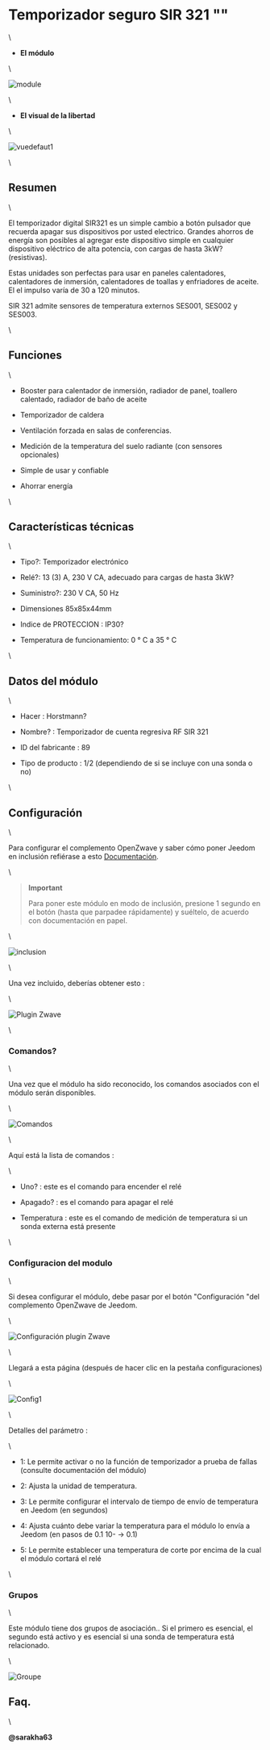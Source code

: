 Temporizador seguro SIR 321 "" 
======================

\

-   **El módulo**

\

![module](images/secure.sir321/module.jpg)

\

-   **El visual de la libertad**

\

![vuedefaut1](images/secure.sir321/vuedefaut1.jpg)

\

Resumen 
------

\

El temporizador digital SIR321 es un simple cambio a
botón pulsador que recuerda apagar sus dispositivos por usted
electrico. Grandes ahorros de energía son posibles al agregar
este dispositivo simple en cualquier dispositivo eléctrico de alta potencia,
con cargas de hasta 3kW? (resistivas).

Estas unidades son perfectas para usar en paneles
calentadores, calentadores de inmersión, calentadores de toallas y enfriadores de aceite. El
el impulso varía de 30 a 120 minutos.

SIR 321 admite sensores de temperatura externos SES001,
SES002 y SES003.

\

Funciones 
---------

\

-   Booster para calentador de inmersión, radiador de panel, toallero calentado,
    radiador de baño de aceite

-   Temporizador de caldera

-   Ventilación forzada en salas de conferencias.

-   Medición de la temperatura del suelo radiante (con sensores opcionales)

-   Simple de usar y confiable

-   Ahorrar energía

\

Características técnicas 
---------------------------

\

-   Tipo?: Temporizador electrónico

-   Relé?: 13 (3) A, 230 V CA, adecuado para cargas de hasta
    3kW?

-   Suministro?: 230 V CA, 50 Hz

-   Dimensiones 85x85x44mm

-   Indice de PROTECCION : IP30?

-   Temperatura de funcionamiento: 0 ° C a 35 ° C

\

Datos del módulo 
-----------------

\

-   Hacer : Horstmann?

-   Nombre? : Temporizador de cuenta regresiva RF SIR 321

-   ID del fabricante : 89

-   Tipo de producto : 1/2 (dependiendo de si se incluye con una sonda
    o no)

\

Configuración 
-------------

\

Para configurar el complemento OpenZwave y saber cómo poner Jeedom en
inclusión refiérase a esto
[Documentación](https://jeedom.fr/doc/documentation/plugins/openzwave/es_ES/openzwave.html).

\

> **Important**
>
> Para poner este módulo en modo de inclusión, presione 1 segundo en
> el botón (hasta que parpadee rápidamente) y suéltelo, de acuerdo con
> documentación en papel.

\

![inclusion](images/secure.sir321/inclusion.jpg)

\

Una vez incluido, deberías obtener esto :

\

![Plugin Zwave](images/secure.sir321/information.jpg)

\

### Comandos? 

\

Una vez que el módulo ha sido reconocido, los comandos asociados con el módulo serán
disponibles.

\

![Comandos](images/secure.sir321/commandes.jpg)

\

Aquí está la lista de comandos :

\

-   Uno? : este es el comando para encender el relé

-   Apagado? : es el comando para apagar el relé

-   Temperatura : este es el comando de medición de temperatura si un
    sonda externa está presente

\

### Configuracion del modulo 

\

Si desea configurar el módulo, debe pasar por el botón
"Configuración "del complemento OpenZwave de Jeedom.

\

![Configuración plugin Zwave](images/plugin/bouton_configuration.jpg)

\

Llegará a esta página (después de hacer clic en la pestaña
configuraciones)

\

![Config1](images/secure.sir321/config1.jpg)

\

Detalles del parámetro :

\

-   1: Le permite activar o no la función de temporizador a prueba de fallas (consulte
    documentación del módulo)

-   2: Ajusta la unidad de temperatura.

-   3: Le permite configurar el intervalo de tiempo de envío de temperatura
    en Jeedom (en segundos)

-   4: Ajusta cuánto debe variar la temperatura para
    el módulo lo envía a Jeedom (en pasos de 0.1 10- → 0.1)

-   5: Le permite establecer una temperatura de corte por encima de la cual
    el módulo cortará el relé

\

### Grupos 

\

Este módulo tiene dos grupos de asociación.. Si el primero es
esencial, el segundo está activo y es esencial si una sonda
de temperatura está relacionado.

\

![Groupe](images/secure.sir321/groupe.jpg)

Faq. 
------

\

**@sarakha63**
